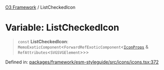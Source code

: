 [O3 Framework](../API.md) / ListCheckedIcon

# Variable: ListCheckedIcon

> `const` **ListCheckedIcon**: `MemoExoticComponent`\<`ForwardRefExoticComponent`\<[`IconProps`](../type-aliases/IconProps.md) & `RefAttributes`\<`SVGSVGElement`\>\>\>

Defined in: [packages/framework/esm-styleguide/src/icons/icons.tsx:372](https://github.com/its-kios09/openmrs-esm-core/blob/main/packages/framework/esm-styleguide/src/icons/icons.tsx#L372)
